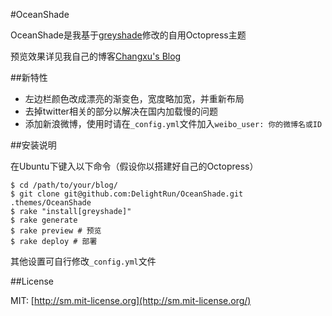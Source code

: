 #OceanShade

OceanShade是我基于[greyshade](https://github.com/shashankmehta/greyshade)修改的自用Octopress主题

预览效果详见我自己的博客[Changxu's Blog](http://changxu.me)

##新特性

+ 左边栏颜色改成漂亮的渐变色，宽度略加宽，并重新布局
+ 去掉twitter相关的部分以解决在国内加载慢的问题
+ 添加新浪微博，使用时请在`_config.yml`文件加入`weibo_user: 你的微博名或ID`

##安装说明

在Ubuntu下键入以下命令（假设你以搭建好自己的Octopress）

    $ cd /path/to/your/blog/
    $ git clone git@github.com:DelightRun/OceanShade.git .themes/OceanShade
    $ rake "install[greyshade]"
    $ rake generate
    $ rake preview # 预览
    $ rake deploy # 部署

其他设置可自行修改`_config.yml`文件
  
##License

MIT: [http://sm.mit-license.org](http://sm.mit-license.org/)
